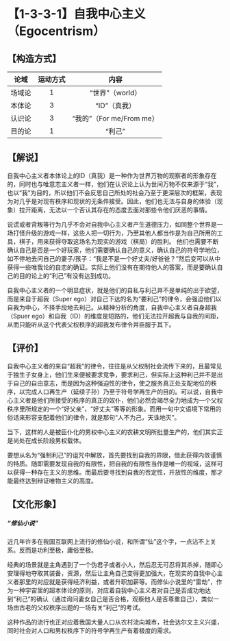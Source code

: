 # 【1-3-3-1】自我中心主义（Egocentrism）

## 【构造方式】

| 论域 | 运动方式           | 内容 |
|:----:|:----------------:|:----:|
| 场域论   |1 | “世界”（world）   |
| 本体论   |3 | “ID”（真我）   |
| 认识论   | 3|  “我的”（For me/From me）  |
| 目的论   | 1|  “利己”  |

## 【解说】
自我中心主义者本体论上的ID（真我）是一种作为世界万物的观察者的形象存在的，同时也与唯意志主义者一样，他们在认识论上认为世间万物不仅来源于“我”，也以“我”为目的，所以他们不会反思自己所处的社会乃至于更深层次的框架，表现为对几乎是对现有秩序和现状的无条件接受。因此，他们也无法与自身的体验（现象）拉开距离，无法以一个否认其存在的态度去面对那些令他们厌恶的事情。

说谎或者背叛等行为几乎不会对自我中心主义者产生道德压力，如同整个世界是一场打怪升级的游戏一样，这些人把一切行为，乃至其他人都当作是为自己所用的工具，棋子，用来获得夺取这场名为现实的游戏（棋局）的胜利。
他们也需要不断确认自己是否是一个好玩家，他们需要确认自己的意义，确认自己的符号学地位，如不停地去问自己的妻子/孩子：“我是不是一个好丈夫/好爸爸？”然后变可以从中获得一些唯我论的自恋的确证。实际上他们没有在期待他人的答案，而是要确认自己的目的论上的“利己”有没有达到成功。

自我中心主义者的一个明显症状，就是他们的自私与利己并不是单纯的出于欲望，而是来自于超我（Super ego）对自己下达的名为“要利己”的律令，会强迫他们以自我为中心，不择手段地去利己。从精神分析的角度，自我中心主义者自身超我（Spuer ego）和自我（ID）的维度是短路的，他们无法拉开超我与自我的间距，从而只能听从这个代表父权秩序的超我发布律令并臣服于其下。

## 【评价】
自我中心主义者的来自“超我”的律令，往往是从父权制社会流传下来的，且最常见于独生子女身上，他们生来便被要求竞争，要求利己，但实际上这种利己并不是出于自己的自由意志，而是因为这种强迫性的律令，使之服务真正处支配地位的秩序，以完成人口再生产（延续子孙）乃至于符号学再生产的目的。可以说，自我中心主义者是他们所接受的秩序的真正的奴仆，他们必然会竭尽全力地成为一个父权秩序里所规定的一个“好父亲”，“好丈夫”等等的形象。而用一句中文语境下常用的俗话来形容支配着他们的律令，就是那句“人不为己，天诛地灭”。

当下，这样的人是被臣仆化的男权中心主义的农耕文明所批量生产的，他们其实正是尚处在成长阶段男权载体。

要想从名为“强制利己”的诅咒中解放，首先要找到自我的界限，借此获得内敛谨慎的特质。随即需要发现自我的有限性，把自我的有限性当作是唯一的视域，这样可以获得一种存在主义的思维。而最后要寻找到自我的否定性，开放性的维度，那才能最终达到辩证唯物主义的高度。
## 【文化形象】
##### “修仙小说”
近几年许多在我国互联网上流行的修仙小说，和所谓“仙”这个字，一点沾不上关系。反而是功利至极，庸俗至极。

经典的场景就是主角遇到了一个伪君子或者小人，然后忍无可忍将其杀掉，随即心安理得地夺取其装备，资源，然后让主角自己变得更加强大，在现实的自我中心主义者那里的对应就是获得经济利益，或者升职加薪等。而修仙小说里的“雷劫”，作为一种宇宙里的超本体论的原则，对应着自我中心主义者对自己是否成功地达到“利己”的确认（通过询问妻女自己是否合格，观察他人是否尊重自己），类似一场由古老的父权秩序出题的一场有关“利己”的考试。

这种作品的流行也正对应着我国大量人口从农村流向城市，社会达尔文主义兴盛，同时社会对人口和男权秩序下的符号学再生产有着极度的需求。
